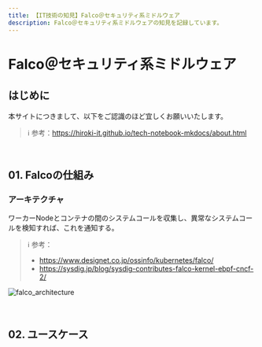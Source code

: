 ```yaml
---
title: 【IT技術の知見】Falco＠セキュリティ系ミドルウェア
description: Falco＠セキュリティ系ミドルウェアの知見を記録しています。
---
```


# Falco＠セキュリティ系ミドルウェア

## はじめに

本サイトにつきまして、以下をご認識のほど宜しくお願いいたします。

> ℹ️ 参考：https://hiroki-it.github.io/tech-notebook-mkdocs/about.html

<br>

## 01. Falcoの仕組み

### アーキテクチャ

ワーカーNodeとコンテナの間のシステムコールを収集し、異常なシステムコールを検知すれば、これを通知する。


> ℹ️ 参考：
>
> - https://www.designet.co.jp/ossinfo/kubernetes/falco/
> - https://sysdig.jp/blog/sysdig-contributes-falco-kernel-ebpf-cncf-2/

![falco_architecture](https://raw.githubusercontent.com/hiroki-it/tech-notebook/master/images/falco_architecture.png)

<br>

## 02. ユースケース

<br>
